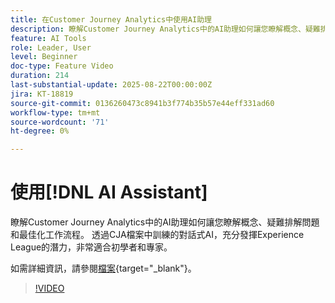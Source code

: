 ```yaml
---
title: 在Customer Journey Analytics中使用AI助理
description: 瞭解Customer Journey Analytics中的AI助理如何讓您瞭解概念、疑難排解問題和最佳化工作流程。
feature: AI Tools
role: Leader, User
level: Beginner
doc-type: Feature Video
duration: 214
last-substantial-update: 2025-08-22T00:00:00Z
jira: KT-18819
source-git-commit: 0136260473c8941b3f774b35b57e44eff331ad60
workflow-type: tm+mt
source-wordcount: '71'
ht-degree: 0%

---
```


# 使用[!DNL AI Assistant]

瞭解Customer Journey Analytics中的AI助理如何讓您瞭解概念、疑難排解問題和最佳化工作流程。 透過CJA檔案中訓練的對話式AI，充分發揮Experience League的潛力，非常適合初學者和專家。

如需詳細資訊，請參閱[檔案](https://experienceleague.adobe.com/zh-hant/docs/analytics-platform/using/cja-overview/cja-b2c-overview/ai-assistant){target="_blank"}。

>[!VIDEO](https://video.tv.adobe.com/v/3471136/?learn=on)
